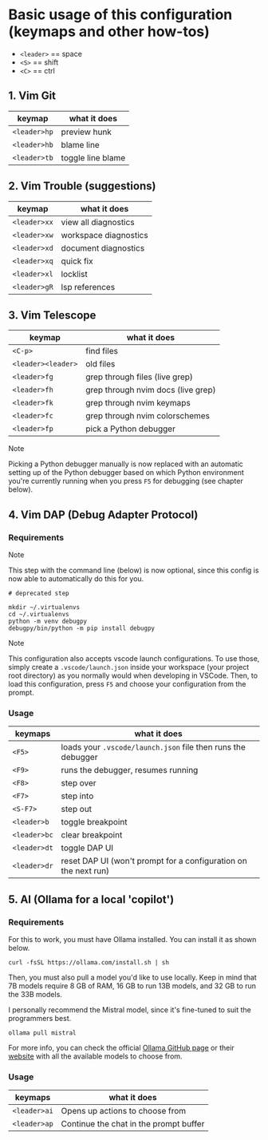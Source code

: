 # Basic usage of this configuration (keymaps and other how-tos)

* `<leader>` == space
* `<S>` == shift
* `<C>` == ctrl

## 1. Vim Git
| keymap | what it does |
| --- | --- |
| `<leader>hp` | preview hunk |
| `<leader>hb` | blame line |
| `<leader>tb` | toggle line blame |


## 2. Vim Trouble (suggestions)
| keymap | what it does |
| --- | --- |
| `<leader>xx` | view all diagnostics |
| `<leader>xw` | workspace diagnostics |
| `<leader>xd` | document diagnostics |
| `<leader>xq` | quick fix |
| `<leader>xl` | locklist |
| `<leader>gR` | lsp references |


## 3. Vim Telescope
| keymap | what it does |
| --- | --- |
| `<C-p>` | find files |
| `<leader><leader>` | old files |
| `<leader>fg` | grep through files (live grep) |
| `<leader>fh` | grep through nvim docs (live grep) |
| `<leader>fk` | grep through nvim keymaps |
| `<leader>fc` | grep through nvim colorschemes |
| `<leader>fp` | pick a Python debugger |

> [!NOTE]
> Picking a Python debugger manually is now replaced with an automatic setting up of the Python debugger based on which Python 
environment you're currently running when you press `F5` for debugging (see chapter below).


## 4. Vim DAP (Debug Adapter Protocol)

### Requirements

> [!NOTE]
> This step with the command line (below) is now optional, since this config is now able to automatically do this for you.
```shell
# deprecated step

mkdir ~/.virtualenvs
cd ~/.virtualenvs
python -m venv debugpy
debugpy/bin/python -m pip install debugpy
```

> [!NOTE]
> This configuration also accepts vscode launch configurations. To use those, simply create a `.vscode/launch.json` inside your workspace (your project root directory)
as you normally would when developing in VSCode. Then, to load this configuration, press `F5` and choose your configuration 
from the prompt.

### Usage
| keymaps | what it does |
| --- | --- |
| `<F5>` | loads your `.vscode/launch.json` file then runs the debugger |
| `<F9>` |  runs the debugger, resumes running |
| `<F8>` |  step over |
| `<F7>` |  step into |
| `<S-F7>` |  step out |
| `<leader>b` | toggle breakpoint |
| `<leader>bc` | clear breakpoint |
| `<leader>dt` | toggle DAP UI |
| `<leader>dr` | reset DAP UI (won't prompt for a configuration on the next run) |

## 5. AI (Ollama for a local 'copilot')
### Requirements

For this to work, you must have Ollama installed. You can install it as shown below.
```shell
curl -fsSL https://ollama.com/install.sh | sh
```

Then, you must also pull a model you'd like to use locally. Keep in mind that 7B models require 8 GB of RAM, 16 GB to run 13B models, and 32 GB to run the 33B models.

I personally recommend the Mistral model, since it's fine-tuned to suit the programmers best.
```shell
ollama pull mistral
```

For more info, you can check the official [Ollama GitHub page](https://github.com/ollama/ollama) or their [website](https://ollama.com/search) with all the available models to choose from.

### Usage
| keymaps | what it does |
| -------------- | --------------- |
| `<leader>ai` | Opens up actions to choose from |
| `<leader>ap` | Continue the chat in the prompt buffer |

